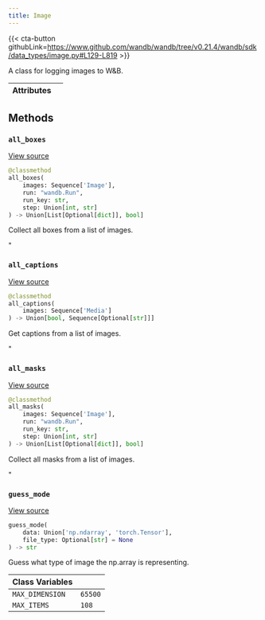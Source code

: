 ```yaml
---
title: Image
---
```


{{< cta-button githubLink=https://www.github.com/wandb/wandb/tree/v0.21.4/wandb/sdk/data_types/image.py#L129-L819 >}}

A class for logging images to W&B.

| Attributes |  |
| :--- | :--- |

## Methods

### `all_boxes`

[View source](https://www.github.com/wandb/wandb/tree/v0.21.4/wandb/sdk/data_types/image.py#L728-L753)

```python
@classmethod
all_boxes(
    images: Sequence['Image'],
    run: "wandb.Run",
    run_key: str,
    step: Union[int, str]
) -> Union[List[Optional[dict]], bool]
```

Collect all boxes from a list of images.

"<!-- lazydoc-ignore-classmethod: internal -->

### `all_captions`

[View source](https://www.github.com/wandb/wandb/tree/v0.21.4/wandb/sdk/data_types/image.py#L755-L763)

```python
@classmethod
all_captions(
    images: Sequence['Media']
) -> Union[bool, Sequence[Optional[str]]]
```

Get captions from a list of images.

"<!-- lazydoc-ignore-classmethod: internal -->

### `all_masks`

[View source](https://www.github.com/wandb/wandb/tree/v0.21.4/wandb/sdk/data_types/image.py#L701-L726)

```python
@classmethod
all_masks(
    images: Sequence['Image'],
    run: "wandb.Run",
    run_key: str,
    step: Union[int, str]
) -> Union[List[Optional[dict]], bool]
```

Collect all masks from a list of images.

"<!-- lazydoc-ignore-classmethod: internal -->

### `guess_mode`

[View source](https://www.github.com/wandb/wandb/tree/v0.21.4/wandb/sdk/data_types/image.py#L588-L622)

```python
guess_mode(
    data: Union['np.ndarray', 'torch.Tensor'],
    file_type: Optional[str] = None
) -> str
```

Guess what type of image the np.array is representing.

<!-- lazydoc-ignore: internal -->


| Class Variables |  |
| :--- | :--- |
|  `MAX_DIMENSION`<a id="MAX_DIMENSION"></a> |  `65500` |
|  `MAX_ITEMS`<a id="MAX_ITEMS"></a> |  `108` |
